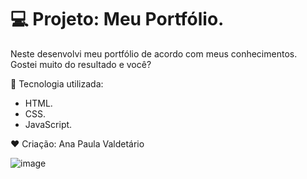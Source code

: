 # 💻 Projeto: Meu Portfólio.
Neste desenvolvi meu portfólio de acordo com meus conhecimentos.
Gostei muito do resultado e você?

🚀  Tecnologia utilizada:
- HTML.
- CSS.
- JavaScript.
 
❤ Criação: Ana Paula Valdetário

![image](https://github.com/anapaulavaldetario/Portfolio-AnaPaula/assets/102619370/7a1a8c8d-50ec-4074-a3d4-7531b4318b4e)






